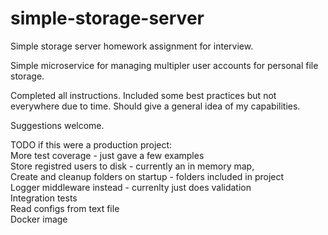 # simple-storage-server
Simple storage server homework assignment for interview.

Simple microservice for managing multipler user accounts for personal file storage. 

Completed all instructions. Included some best practices but not everywhere due to time. Should give a general idea of my capabilities.

Suggestions welcome.

TODO if this were a production project:<br>
More test coverage - just gave a few examples<br>
Store registred users to disk - currently an in memory map, <br>
Create and cleanup folders on startup - folders included in project<br>
Logger middleware instead - currenlty just does validation<br>
Integration tests<br>
Read configs from text file<br>
Docker image<br>